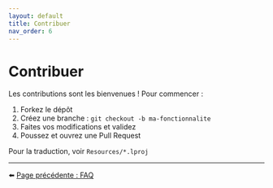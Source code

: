 ```yaml
---
layout: default
title: Contribuer
nav_order: 6
---
```


# Contribuer

Les contributions sont les bienvenues ! Pour commencer :

1. Forkez le dépôt
2. Créez une branche : `git checkout -b ma-fonctionnalite`
3. Faites vos modifications et validez
4. Poussez et ouvrez une Pull Request

Pour la traduction, voir `Resources/*.lproj`

---
⬅️ [Page précédente : FAQ](faq-fr.md)